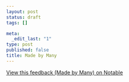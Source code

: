 ```yaml
--- 
layout: post
status: draft
tags: []

meta: 
  _edit_last: "1"
type: post
published: false
title: Made by Many
---
```

<script src='https://blanche.notableapp.com/public/118747/post/med.js'></script><noscript><a href='https://blanche.notableapp.com/website-feedback/118747/Made-by-Many'>View this feedback (Made by Many) on Notable</a></noscript>
